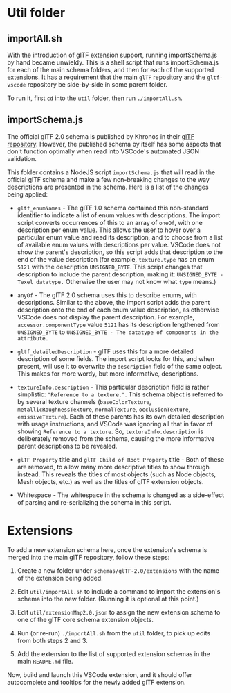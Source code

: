 # Util folder

## importAll.sh

With the introduction of glTF extension support, running importSchema.js by hand became unwieldy.  This is a shell script that runs importSchema.js for each of the main schema folders, and then for each of the supported extensions.  It has a requirement that the main `glTF` repository and the `gltf-vscode` repository be side-by-side in some parent folder.

To run it, first `cd` into the `util` folder, then run `./importAll.sh`.

## importSchema.js

The official glTF 2.0 schema is published by Khronos in their [glTF repository](https://github.com/KhronosGroup/glTF).  However, the published schema by itself has some aspects that don't function optimally when read into VSCode's automated JSON validation.

This folder contains a NodeJS script `importSchema.js` that will read in the official glTF schema and make a few non-breaking changes to the way descriptions are presented in the schema.  Here is a list of the changes being applied:

* `gltf_enumNames` - The glTF 1.0 schema contained this non-standard identifier to indicate a list of enum values with descriptions.  The import script converts occurrences of this to an array of `oneOf`, with one description per enum value.  This allows the user to hover over a particular enum value and read its description, and to choose from a list of available enum values with descriptions per value.  VSCode does not show the parent's description, so this script adds that description to the end of the value description (for example, `texture.type` has an enum `5121` with the description `UNSIGNED_BYTE`.  This script changes that description to include the parent description, making it: `UNSIGNED_BYTE - Texel datatype.`  Otherwise the user may not know what `type` means.)

* `anyOf` - The glTF 2.0 schema uses this to describe enums, with descriptions.  Similar to the above, the import script adds the parent description onto the end of each enum value description, as otherwise VSCode does not display the parent description.  For example, `accessor.componentType` value `5121` has its description lengthened from `UNSIGNED_BYTE` to `UNSIGNED_BYTE - The datatype of components in the attribute.`

* `gltf_detailedDescription` - glTF uses this for a more detailed description of some fields.  The import script looks for this, and when present, will use it to overwrite the `description` field of the same object.  This makes for more wordy, but more informative, descriptions.

* `textureInfo.description` - This particular description field is rather simplistic: `"Reference to a texture."`.  This schema object is referred to by several texture channels (`baseColorTexture`, `metallicRoughnessTexture`, `normalTexture`, `occlusionTexture`, `emissiveTexture`).  Each of these parents has its own detailed description with usage instructions, and VSCode was ignoring all that in favor of showing `Reference to a texture`.  So, `textureInfo.description` is deliberately removed from the schema, causing the more informative parent descriptions to be revealed.

* `glTF Property` title and `glTF Child of Root Property` title - Both of these are removed, to allow many more descriptive titles to show through instead.  This reveals the titles of most objects (such as Node objects, Mesh objects, etc.) as well as the titles of glTF extension objects.

* Whitespace - The whitespace in the schema is changed as a side-effect of parsing and re-serializing the schema in this script.

# Extensions

To add a new extension schema here, once the extension's schema is merged into the main glTF repository, follow these steps:

1. Create a new folder under `schemas/glTF-2.0/extensions` with the name of the extension being added.

2. Edit `util/importAll.sh` to include a command to import the extension's schema into the new folder.  (Running it is optional at this point.)

3. Edit `util/extensionMap2.0.json` to assign the new extension schema to one of the glTF core schema extension objects.

4. Run (or re-run) `./importAll.sh` from the `util` folder, to pick up edits from both steps 2 and 3.

5. Add the extension to the list of supported extension schemas in the main `README.md` file.

Now, build and launch this VSCode extension, and it should offer autocomplete and tooltips for the newly added glTF extension.
